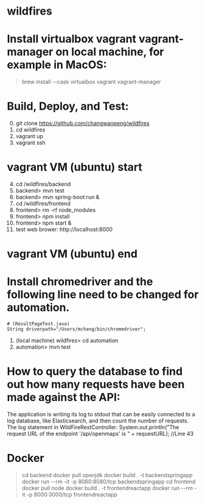 # wildfires

# Install virtualbox vagrant vagrant-manager on local machine, for example in MacOS:
> brew install --cask virtualbox vagrant vagrant-manager

# Build, Deploy, and Test:
0. git clone https://github.com/changwanpeng/wildfires
1. cd wildfires
2. vagrant up
3. vagrant ssh
# vagrant VM (ubuntu) start
4. cd /wildfires/backend
5. backend> mvn test
6. backend> mvn spring-boot:run &
7. cd /wildfires/frontend
8. frontend> rm -rf node_modules
9. frontend> npm install
10. frontend> npm start &
11. test web brower: http://localhost:8000
# vagrant VM (ubuntu) end

# Install chromedriver and the following line need to be changed for automation.
    # (ResultPageTest.java)
    String driverpath="/Users/mchang/bin/chromedriver";
1. (local machine) wildfires> cd automation
2. automation> mvn test

# How to query the database to find out how many requests have been made against the API:
The application is writing its log to stdout that can be easily connected to a log database, like Elasticsearch, and then count the number of requests. The log statement in WildFireRestController:
  System.out.println("The request URL of the endpoint '/api/openmaps' is " + requestURL); //Line 43

# Docker
> cd backend
> docker pull openjdk
> docker build . -t backendspringapp
> docker run --rm -it -p 8080:8080/tcp backendspringapp
> cd frontend
> docker pull node
> docker build . -t frontendreactapp
> docker run --rm -it -p 8000:3000/tcp frontendreactapp
